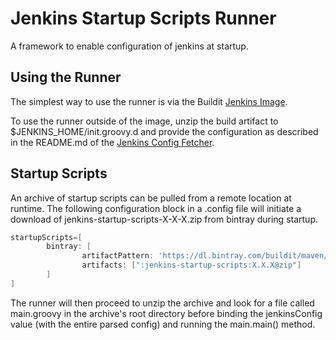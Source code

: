 
# Jenkins Startup Scripts Runner

A framework to enable configuration of jenkins at startup. 

## Using the Runner

The simplest way to use the runner is via the Buildit [Jenkins Image](https://github.com/buildit/jenkins-image).

To use the runner outside of the image, unzip the build artifact to $JENKINS_HOME/init.groovy.d and provide the configuration as described in the README.md of the [Jenkins Config Fetcher](https://github.com/buildit/jenkins-config-fetcher).

## Startup Scripts

An archive of startup scripts can be pulled from a remote location at runtime. The following configuration block in a .config file will initiate a download of jenkins-startup-scripts-X-X-X.zip from bintray during startup.

```groovy
startupScripts=[
        bintray: [
                artifactPattern: 'https://dl.bintray.com/buildit/maven/com/buildit/[module]/[revision]/[module]-[revision].[ext]',
                artifacts: [":jenkins-startup-scripts:X.X.X@zip"]
        ]
]
```

The runner will then proceed to unzip the archive and look for a file called main.groovy in the archive's root directory before binding the jenkinsConfig value (with the entire parsed config) and running the main.main() method. 


